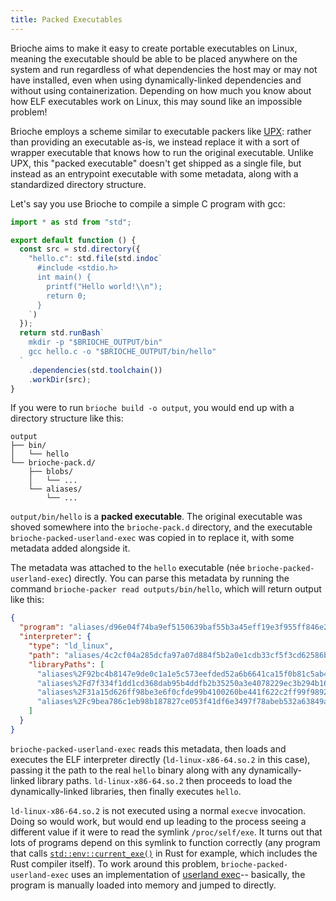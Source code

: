 ```yaml
---
title: Packed Executables
---
```


Brioche aims to make it easy to create portable executables on Linux, meaning the executable should be able to be placed anywhere on the system and run regardless of what dependencies the host may or may not have installed, even when using dynamically-linked dependencies and without using containerization. Depending on how much you know about how ELF executables work on Linux, this may sound like an impossible problem!

Brioche employs a scheme similar to executable packers like [UPX](https://upx.github.io/): rather than providing an executable as-is, we instead replace it with a sort of wrapper executable that knows how to run the original executable. Unlike UPX, this "packed executable" doesn't get shipped as a single file, but instead as an entrypoint executable with some metadata, along with a standardized directory structure.

Let's say you use Brioche to compile a simple C program with gcc:

```ts
import * as std from "std";

export default function () {
  const src = std.directory({
    "hello.c": std.file(std.indoc`
      #include <stdio.h>
      int main() {
        printf("Hello world!\\n");
        return 0;
      }
    `)
  });
  return std.runBash`
    mkdir -p "$BRIOCHE_OUTPUT/bin"
    gcc hello.c -o "$BRIOCHE_OUTPUT/bin/hello"
  `
    .dependencies(std.toolchain())
    .workDir(src);
}
```

If you were to run `brioche build -o output`, you would end up with a directory structure like this:

```
output
├── bin/
│   └── hello
└── brioche-pack.d/
    ├── blobs/
    │   └── ...
    └── aliases/
        └── ...
```

`output/bin/hello` is a **packed executable**. The original executable was shoved somewhere into the `brioche-pack.d` directory, and the executable `brioche-packed-userland-exec` was copied in to replace it, with some metadata added alongside it.

The metadata was attached to the `hello` executable (née `brioche-packed-userland-exec`) directly. You can parse this metadata by running the command `brioche-packer read outputs/bin/hello`, which will return output like this:

```json
{
  "program": "aliases/d96e04f74ba9ef5150639baf55b3a45eff19e3f955ff846e2626b19807e0cf17.x/hello",
  "interpreter": {
    "type": "ld_linux",
    "path": "aliases/4c2cf04a285dcfa97a07d884f5b2a0e1cdb33cf5f3cd62586b749804010d1018.x/ld-linux-x86-64.so.2",
    "libraryPaths": [
      "aliases%2F92bc4b8147e9de0c1a1e5c573eefded52a6b6641ca15f0b81c5ab42b0f05bd24.x",
      "aliases%2Fd7f334f1dd1cd368dab95b4ddfb2b35250a3e4078229ec3b294b165eacdd46bf.x",
      "aliases%2F31a15d626ff98be3e6f0cfde99b4100260be441f622c2ff99f9892ce31372b3f.x",
      "aliases%2Fc9bea786c1eb98b187827ce053f41df6e3497f78abeb532a63849ac9890dc944.x"
    ]
  }
}
```

`brioche-packed-userland-exec` reads this metadata, then loads and executes the ELF interpreter directly (`ld-linux-x86-64.so.2` in this case), passing it the path to the real `hello` binary along with any dynamically-linked library paths. `ld-linux-x86-64.so.2` then proceeds to load the dynamically-linked libraries, then finally executes `hello`.

`ld-linux-x86-64.so.2` is not executed using a normal `execve` invocation. Doing so would work, but would end up leading to the process seeing a different value if it were to read the symlink `/proc/self/exe`. It turns out that lots of programs depend on this symlink to function correctly (any program that calls [`std::env::current_exe()`](https://doc.rust-lang.org/stable/std/env/fn.current_exe.html) in Rust for example, which includes the Rust compiler itself). To work around this problem, `brioche-packed-userland-exec` uses an implementation of [userland exec](https://grugq.github.io/docs/ul_exec.txt)-- basically, the program is manually loaded into memory and jumped to directly.

